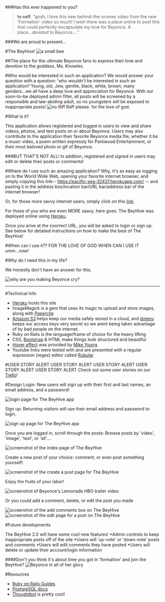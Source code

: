###Has this ever happened to you?
>**to self**: "gosh, I love this new behind-the-scenes video from the new 'Formation' video so much! I wish there was a place online to post this that could perfectly encapsulate my love for Beyonce. A place...*devoted* to Beyonce...."


###We are proud to present...

#The BeyHive! ![a small bee](http://www.clker.com/cliparts/P/q/6/5/Z/S/small-bee-th.png)


##The place for the ultimate Beyonce fans to express their love and devotion to the goddess, Ms. Knowles. 


#Who would be interested in such an application?
We would answer your question with a question: 'who _wouldn't_ be interested in such an application? Young, old, Jew, gentile, black, white, brown, many genders...we all have a deep love and appreciation for Beyonce. With our soon-to-be deployed admin filter, all posts will be screened by a responsible and law-abiding adult, so no youngsters will be exposed to inappropriate posts! 
![no Riff Raff please. for the love of god.](http://i.imgur.com/KQJfWez.png)

#What is it?

This application allows registered and logged in users to view and share videos, photos, and text posts on or about Beyonce. Users may also contribute to the application their favorite Beyonce media file, whether it be a music video, a poem written expressly for Parkwood Entertainment, or their most beloved photo or gif of Beyonce. 

###BUT THAT'S NOT ALL!
In addition, registered and signed in users may edit or delete their posts or comments!

#Where do I use such an amazing application?
Why, it's as easy as logging on to the World Wide Web, opening your favorite internet browser, and simply copying this link--  https://pacific-sea-32437.herokuapp.com/ --
and pasting it in the address box/location bar/URL bar/address bar of the internet browser!

Or, for those more savvy internet users, simply click on this [link](https://pacific-sea-32437.herokuapp.com/).

For those of you who are even MORE saavy, here goes: 
The BeyHive was deployed online using [Heroku](https://devcenter.heroku.com/start).

Once you arive at the coorrect URL, you will be asked to login or sign up. See below for 
detailed instructions on how to make the best of The BeyHive!

#When can I use it?? FOR THE LOVE OF GOD WHEN CAN I USE IT
umm...now!

#Why do I need this in my life?

We honestly don't have an answer for this. 

![why are you making Beyonce cry?](https://bloggojane.files.wordpress.com/2013/09/beyonce-why-dont-you-love-me-that-grape-juice.png?w=500)


---
#Technical Info
- [Heroku](https://devcenter.heroku.com/start) hosts this site
- ImageMagick is a gem that uses its magic to upload and store images, along with [Paperclip](https://github.com/thoughtbot/paperclip/wiki)
- [Amazon S3](https://aws.amazon.com/s3/?sc_channel=PS&sc_campaign=acquisition_US&sc_publisher=google&sc_medium=s3_b&sc_content=s3_e_control&sc_detail=amazon%20s3&sc_category=s3&sc_segment=85675223922&sc_matchtype=e&sc_country=US&s_kwcid=AL!4422!3!85675223922!e!!g!!amazon%20s3&ef_id=VSKL2AAAAd:20160226084153:s) helps keep our media safely stored in a cloud, and [dotenv](https://github.com/bkeepers/dotenv) keeps our access keys very secret so we arent being taken advantage of by bad people on the internet.
- Ruby on Rails is the language/frame of choice for the heavy lifting
- CSS, [Bootstrap](http://getbootstrap.com/css/#grid) & HTML make things look structured and beautiful
- [Hover effect](http://miketricking.github.io/dist/) was provided by [Mike Young](https://github.com/miketricking/miketricking.github.io)
- Youtube links were tested with and are presented with a regular expression (regex) editor called [Rubular](http://rubular.com/)

#USER STORY ALERT USER STORY ALERT USER STORY ALERT USER STORY ALERT USER STORY ALERT
Check out some user stories on our [Trello](https://trello.com/b/XgUTcJ9L/beyhive-app)!

#Design
Login:
New users will sign up with their first and last names, an email address, and a password!

![login page for The BeyHive app](https://i.imgur.com/z2squGz.png)

Sign up:
Returning visitors will use their email address and password to login.
 
![sign up page for The BeyHive app](https://i.imgur.com/Hf3ElUm.png)

Once you are logged in, scroll through the posts:
Browse posts by 'video', 'image', 'text', or 'all'....

![screenshot of the index page of The BeyHive](https://i.imgur.com/pGsfqra.png)

Create a new post of your choice:
comment, or even post something yourself! 

![screenshot of the create a post page for The BeyHive](https://i.imgur.com/zyhCBh2.png)

Enjoy the fruits of your labor!

![screenshot of Beyonce's Lemonade HBO trailer video](https://i.imgur.com/fU9kY9A.png)

Or you could add a comment, delete, or edit the post you made

![screenshot of the add comments box on The BeyHive](https://i.imgur.com/SuAM59j.png)  
![screenshot of the edit page for a post on The BeyHive](https://i.imgur.com/xepekxm.png)

#Future developments

The BeyHive 2.0 will have some cool new features!
*Admin controls to keep inappropriate posts off of the site
*Users will 'up-vote' or 'down-vote' posts and comments
*Users will edit comments they have posted
*Users will delete or update their account/login information

####Don't you think it's about time you got in 'formation' and join the BeyHive?
![Beyonce in all of her glory](http://hustletv.tv/wp-content/uploads/2015/05/Hustletv-Beyonce-IASF-beyonce-32700249-1280-960.jpg)

#Resources

- [Ruby on Rails Guides](http://guides.rubyonrails.org/)
- [PostgreSQL docs](http://www.postgresql.org/docs/9.2/static/app-psql.html)
- [Thoughtbot](https://github.com/thoughtbot) is pretty cool!

